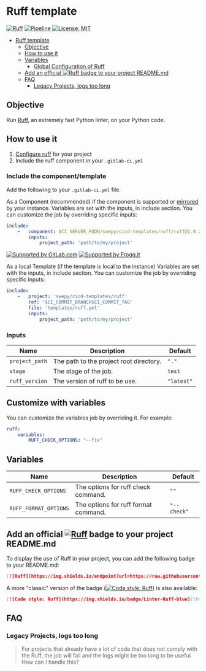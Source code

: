 # Ruff template

[![Ruff](https://img.shields.io/endpoint?url=https://raw.githubusercontent.com/astral-sh/ruff/main/assets/badge/v2.json)](https://github.com/astral-sh/ruff)
[![Pipeline](https://lab.frogg.it/swepy/cicd-templates/ruff/badges/main/pipeline.svg)](https://lab.frogg.it/swepy/cicd-templates/ruff/-/pipelines)
[![License: MIT](https://img.shields.io/badge/License-MIT-yellow.svg)](https://lab.frogg.it/swepy/cicd-templates/ruff/-/blob/main/LICENSE)

<!-- TOC -->

* [Ruff template](#ruff-template)
  * [Objective](#objective)
  * [How to use it](#how-to-use-it)
  * [Variables](#variables)
    * [Global Configuration of Ruff](#global-configuration-of-ruff)
  * [Add an official ![Ruff](https://img.shields.io/endpoint?url=https://raw.githubusercontent.com/astral-sh/ruff/main/assets/badge/v2.json) badge to your project README.md](#add-an-official--badge-to-your-project-readmemd)
  * [FAQ](#faq)
    * [Legacy Projects, logs too long](#legacy-projects-logs-too-long)

<!-- TOC -->

## Objective

Run [Ruff](https://github.com/astral-sh/ruff), an extremely fast Python linter, on your Python code.

## How to use it

1. [Configure ruff](https://docs.astral.sh/ruff/configuration/) for your project
2. Include the ruff component in your `.gitlab-ci.yml`

### Include the component/template

Add the following to your `.gitlab-ci.yml` file.

As a Component (recommended) if the component is supported
or [mirrored](https://docs.gitlab.com/ee/user/project/repository/mirror/pull.html) by
your instance.
Variables are set with the inputs, in include section.
You can customize the job by overriding specific inputs:

```yaml
include:
    -   component: $CI_SERVER_FQDN/swepy/cicd-templates/ruff/ruff@1.0.2
        inputs:
            project_path: 'path/to/my/project'
```

[![Supported by GitLab.com](https://img.shields.io/badge/Supported_by-GitLab.com-orange)](https://gitlab.com)
[![Supported by Frogg.it](https://img.shields.io/badge/Supported_by-Frogg.it-green)](https://froggit.fr/)

As a local Template (if the template is local to the instance)
Variables are set with the inputs, in include section.
You can customize the job by overriding specific inputs:

```yaml
include:
    -   project: 'swepy/cicd-templates/ruff'
        ref: '$CI_COMMIT_BRANCH$CI_COMMIT_TAG'
        file: 'templates/ruff.yml'
        inputs:
            project_path: 'path/to/my/project'
```

### Inputs

| Name              | Description                                            | Default                 |
|-------------------|--------------------------------------------------------|-------------------------|
| `project_path`    | The path to the project root directory.                | `"."`                   |
| `stage`           | The stage of the job.                                  | `test`                  |
| `ruff_version`    | The version of ruff to be use.                         | `"latest"`              |

## Customize with variables

You can customize the variables job by overriding it. For example:

```yaml
ruff:
    variables:
        RUFF_CHECK_OPTIONS: "--fix"
```

## Variables

| Name                  | Description                          | Default                 |
|-----------------------|--------------------------------------|-------------------------|
| `RUFF_CHECK_OPTIONS`  | The options for ruff check command.  | `""`          |
| `RUFF_FORMAT_OPTIONS` | The options for ruff format command. | `"--check"` |

## Add an official [![Ruff](https://img.shields.io/endpoint?url=https://raw.githubusercontent.com/astral-sh/ruff/main/assets/badge/v2.json)](https://github.com/astral-sh/ruff) badge to your project README.md

To display the use of Ruff in your project, you can add the following badge to your
README.md:

```markdown
[![Ruff](https://img.shields.io/endpoint?url=https://raw.githubusercontent.com/astral-sh/ruff/main/assets/badge/v2.json)](https://github.com/astral-sh/ruff)
```

A more "classic" version of the
badge ([![Code style: Ruff](https://img.shields.io/badge/Linter-Ruff-blue)](https://github.com/astral-sh/ruff))
is also available:

```markdown
[![Code style: Ruff](https://img.shields.io/badge/Linter-Ruff-blue)](https://github.com/astral-sh/ruff)
```

## FAQ

### Legacy Projects, logs too long

> For projects that already have a lot of code that does not comply with the Ruff, the
> job will fail and the logs might be too long to be useful. How can I handle this?
